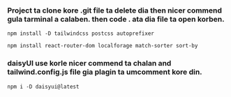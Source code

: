 ### Project ta clone kore .git file ta delete dia then nicer commend gula tarminal a calaben. then code . ata dia file ta open korben.

<pre><code>npm install -D tailwindcss postcss autoprefixer</code></pre>
<pre><code>npm install react-router-dom localforage match-sorter sort-by</code></pre>

### daisyUI use korle nicer commend ta chalan and tailwind.config.js file gia plagin ta umcomment kore din.

<pre><code>npm i -D daisyui@latest</code></pre>
